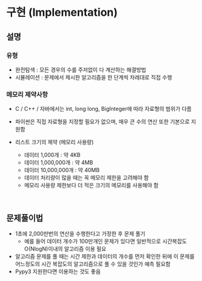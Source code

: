 # 구현 (Implementation)

## 설명
### 유형
- 완전탐색 : 모든 경우의 수를 주저없이 다 계산하는 해결방법
- 시뮬레이션 : 문제에서 제시한 알고리즘을 한 단계씩 차례대로 직접 수행

### 메모리 제약사항
- C / C++ / 자바에서는 int, long long, BigInteger에 따라 자료형의 범위가 다름
- 파이썬은 직접 자료형을 지정할 필요가 없으며, 매우 큰 수의 연산 또한 기본으로 지원함

- 리스트 크기의 제약 (메모리 사용량)
    - 데이터 1,000개 : 약 4KB
    - 데이터 1,000,000개 : 약 4MB
    - 데이터 10,000,000개 : 약 40MB
    - 데이터 처리량이 많을 때는 꼭 메모리 제한을 고려해야 함
    - 메모리 사용량 제한보다 더 적은 크기의 메모리를 사용해야 함

</br>

## 문제풀이법

- 1초에 2,000만번의 연산을 수행한다고 가정한 후 문제 풀기
    - 예를 들어 데이터 개수가 100만개인 문제가 있다면 일반적으로 시간복잡도 O(NlogN)이내의 알고리즘 이용 필요
- 알고리즘 문제를 풀 때는 시간 제한과 데이터의 개수를 먼저 확인한 뒤에 이 문제를 어느정도의 시간 복잡도의 알고리즘으로 풀 수 있을 것인가 예측 필요함
- Pypy3 지원한다면 이용하는 것도 좋음
